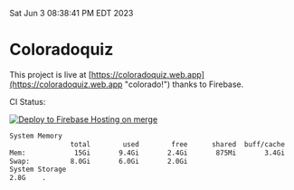 Sat Jun  3 08:38:41 PM EDT 2023

# Coloradoquiz


This project is live at [https://coloradoquiz.web.app](https://coloradoquiz.web.app "colorado!") thanks to Firebase.

CI Status: 

[![Deploy to Firebase Hosting on merge](https://github.com/teamkushal/coloradoquiz/actions/workflows/firebase-hosting-merge.yml/badge.svg)](https://github.com/teamkushal/coloradoquiz/actions/workflows/firebase-hosting-merge.yml)

```bash
System Memory
               total        used        free      shared  buff/cache   available
Mem:            15Gi       9.4Gi       2.4Gi       875Mi       3.4Gi       4.6Gi
Swap:          8.0Gi       6.0Gi       2.0Gi
System Storage
2.8G	.
```
